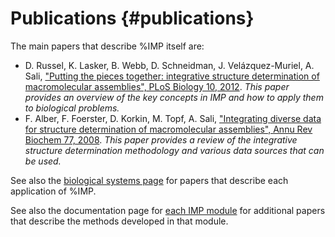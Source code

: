 Publications {#publications}
============

The main papers that describe %IMP itself are:

  - D. Russel, K. Lasker, B. Webb, D. Schneidman, J. Velázquez-Muriel, A. Sali, ["Putting the pieces together: integrative structure determination of macromolecular assemblies", PLoS Biology 10, 2012](http://www.ncbi.nlm.nih.gov/pubmed/22272186). *This paper provides an overview of the key concepts in IMP and how to apply them to biological problems.*
  - F. Alber, F. Foerster, D. Korkin, M. Topf, A. Sali, ["Integrating diverse data for structure determination of macromolecular assemblies", Annu Rev Biochem 77, 2008](http://www.ncbi.nlm.nih.gov/pubmed/18318657). *This paper provides a review of the integrative structure determination methodology and various data sources that can be used.*

See also the [biological systems page](http://integrativemodeling.org/systems/)
for papers that describe each application of %IMP.

See also the documentation page for [each IMP module](../ref/namespaces.html)
for additional papers that describe the methods developed in that module.
